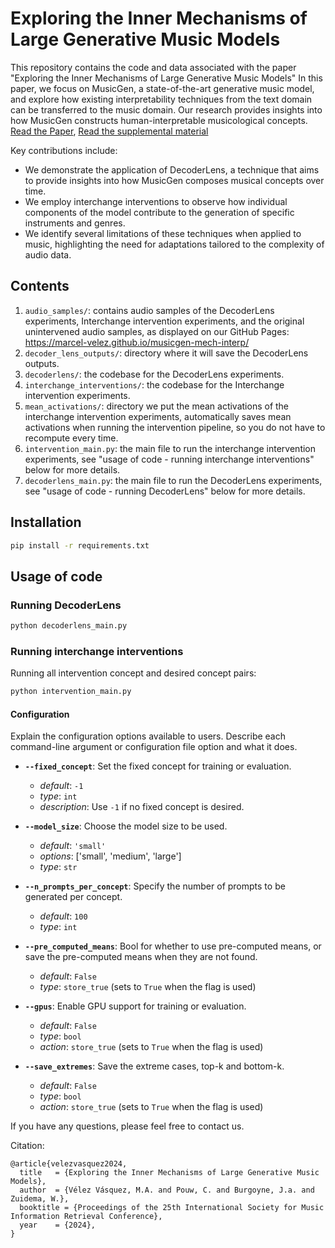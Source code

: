 # Exploring the Inner Mechanisms of Large Generative Music Models

This repository contains the code and data associated with the paper "Exploring the Inner Mechanisms of Large Generative Music Models" In this paper, we focus on MusicGen, a state-of-the-art generative music model, and explore how existing interpretability techniques from the text domain can be transferred to the music domain. Our research provides insights into how MusicGen constructs human-interpretable musicological concepts.
[Read the Paper](./ISMIR_2024_Exploring_the_Inner_Mechanisms_of_Large_Generative_Music_Models.pdf), 
[Read the supplemental material](./ISMIR_2024_Exploring_the_Inner_Mechanisms_of_Large_Generative_Music_Models_supplemental.pdf)

Key contributions include:

- We demonstrate the application of DecoderLens, a technique that aims to provide insights into how MusicGen composes musical concepts over time.
- We employ interchange interventions to observe how individual components of the model contribute to the generation of specific instruments and genres.
- We identify several limitations of these techniques when applied to music, highlighting the need for adaptations tailored to the complexity of audio data.

## Contents
1. `audio_samples/`: contains audio samples of the DecoderLens experiments, Interchange intervention experiments, and the original unintervened audio samples, as displayed on our GitHub Pages: https://marcel-velez.github.io/musicgen-mech-interp/
2. `decoder_lens_outputs/`: directory where it will save the DecoderLens outputs.
3. `decoderlens/`: the codebase for the DecoderLens experiments.
4. `interchange_interventions/`: the codebase for the Interchange intervention experiments.
5. `mean_activations/`: directory we put the mean activations of the interchange intervention experiments, automatically saves mean activations when running the intervention pipeline, so you do not have to recompute every time.
6. `intervention_main.py`: the main file to run the interchange intervention experiments, see "usage of code - running interchange interventions" below for more details.
7. `decoderlens_main.py`: the main file to run the DecoderLens experiments, see "usage of code - running DecoderLens" below for more details.

## Installation
```bash
pip install -r requirements.txt
```

## Usage of code

### Running DecoderLens
```bash
python decoderlens_main.py
```

### Running interchange interventions

Running all intervention concept and desired concept pairs:
```bash
python intervention_main.py
```

#### Configuration
Explain the configuration options available to users. Describe each command-line argument or configuration file option and what it does.

- **`--fixed_concept`**: Set the fixed concept for training or evaluation.
  - _default_: `-1`
  - _type_: `int`
  - _description_: Use `-1` if no fixed concept is desired.

- **`--model_size`**: Choose the model size to be used.
  - _default_: `'small'`
  - _options_: ['small', 'medium', 'large']
  - _type_: `str`

- **`--n_prompts_per_concept`**: Specify the number of prompts to be generated per concept.
  - _default_: `100`
  - _type_: `int`

- **`--pre_computed_means`**: Bool for whether to use pre-computed means, or save the pre-computed means when they are not found.
  - _default_: `False`
  - _type_: `store_true` (sets to `True` when the flag is used)

- **`--gpus`**: Enable GPU support for training or evaluation.
  - _default_: `False`
  - _type_: `bool`
  - _action_: `store_true` (sets to `True` when the flag is used)

- **`--save_extremes`**: Save the extreme cases, top-k and bottom-k.
  - _default_: `False`
  - _type_: `bool`
  - _action_: `store_true` (sets to `True` when the flag is used)



If you have any questions, please feel free to contact us.

Citation:
```
@article{velezvasquez2024,
  title   = {Exploring the Inner Mechanisms of Large Generative Music Models},
  author  = {Vélez Vásquez, M.A. and Pouw, C. and Burgoyne, J.a. and Zuidema, W.},
  booktitle = {Proceedings of the 25th International Society for Music Information Retrieval Conference},
  year    = {2024},
}
```


